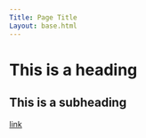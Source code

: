 ```yaml
---
Title: Page Title
Layout: base.html
---
```


# This is a heading

## This is a subheading

[link](https://go.dev)

